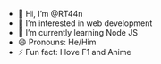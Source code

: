 - 👋 Hi, I’m @RT44n
- 👀 I’m interested in web development
- 🌱 I’m currently learning Node JS
- 😄 Pronouns: He/Him
- ⚡ Fun fact: I love F1 and Anime

<!---
RT44n/RT44n is a ✨ special ✨ repository because its `README.md` (this file) appears on your GitHub profile.
You can click the Preview link to take a look at your changes.
--->
